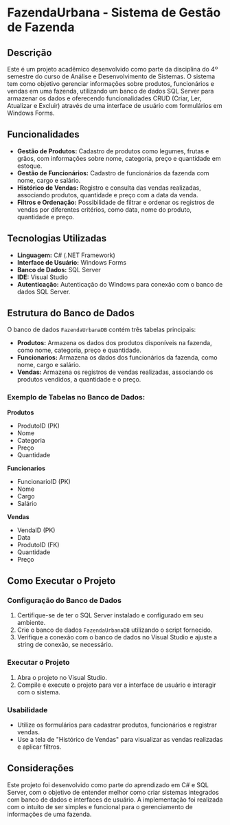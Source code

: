 # FazendaUrbana - Sistema de Gestão de Fazenda

## Descrição
Este é um projeto acadêmico desenvolvido como parte da disciplina do 4º semestre do curso de Análise e Desenvolvimento de Sistemas. O sistema tem como objetivo gerenciar informações sobre produtos, funcionários e vendas em uma fazenda, utilizando um banco de dados SQL Server para armazenar os dados e oferecendo funcionalidades CRUD (Criar, Ler, Atualizar e Excluir) através de uma interface de usuário com formulários em Windows Forms.

## Funcionalidades
- **Gestão de Produtos:** Cadastro de produtos como legumes, frutas e grãos, com informações sobre nome, categoria, preço e quantidade em estoque.
- **Gestão de Funcionários:** Cadastro de funcionários da fazenda com nome, cargo e salário.
- **Histórico de Vendas:** Registro e consulta das vendas realizadas, associando produtos, quantidade e preço com a data da venda.
- **Filtros e Ordenação:** Possibilidade de filtrar e ordenar os registros de vendas por diferentes critérios, como data, nome do produto, quantidade e preço.

## Tecnologias Utilizadas
- **Linguagem:** C# (.NET Framework)
- **Interface de Usuário:** Windows Forms
- **Banco de Dados:** SQL Server
- **IDE:** Visual Studio
- **Autenticação:** Autenticação do Windows para conexão com o banco de dados SQL Server.

## Estrutura do Banco de Dados
O banco de dados `FazendaUrbanaDB` contém três tabelas principais:

- **Produtos:** Armazena os dados dos produtos disponíveis na fazenda, como nome, categoria, preço e quantidade.
- **Funcionarios:** Armazena os dados dos funcionários da fazenda, como nome, cargo e salário.
- **Vendas:** Armazena os registros de vendas realizadas, associando os produtos vendidos, a quantidade e o preço.

### Exemplo de Tabelas no Banco de Dados:

**Produtos**
- ProdutoID (PK)
- Nome
- Categoria
- Preço
- Quantidade

**Funcionarios**
- FuncionarioID (PK)
- Nome
- Cargo
- Salário

**Vendas**
- VendaID (PK)
- Data
- ProdutoID (FK)
- Quantidade
- Preço

## Como Executar o Projeto

### Configuração do Banco de Dados
1. Certifique-se de ter o SQL Server instalado e configurado em seu ambiente.
2. Crie o banco de dados `FazendaUrbanaDB` utilizando o script fornecido.
3. Verifique a conexão com o banco de dados no Visual Studio e ajuste a string de conexão, se necessário.

### Executar o Projeto
1. Abra o projeto no Visual Studio.
2. Compile e execute o projeto para ver a interface de usuário e interagir com o sistema.

### Usabilidade
- Utilize os formulários para cadastrar produtos, funcionários e registrar vendas.
- Use a tela de "Histórico de Vendas" para visualizar as vendas realizadas e aplicar filtros.

## Considerações
Este projeto foi desenvolvido como parte do aprendizado em C# e SQL Server, com o objetivo de entender melhor como criar sistemas integrados com banco de dados e interfaces de usuário. A implementação foi realizada com o intuito de ser simples e funcional para o gerenciamento de informações de uma fazenda.
